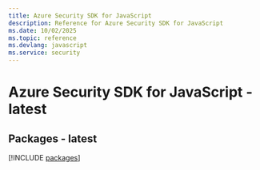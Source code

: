 ```yaml
---
title: Azure Security SDK for JavaScript
description: Reference for Azure Security SDK for JavaScript
ms.date: 10/02/2025
ms.topic: reference
ms.devlang: javascript
ms.service: security
---
```

# Azure Security SDK for JavaScript - latest
## Packages - latest
[!INCLUDE [packages](security-index.md)]